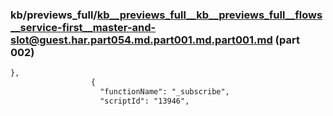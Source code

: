 ### kb/previews_full/kb__previews_full__kb__previews_full__flows__service-first__master-and-slot@guest.har.part054.md.part001.md.part001.md (part 002)

```md
},
                  {
                    "functionName": "_subscribe",
                    "scriptId": "13946",
              
```

```
